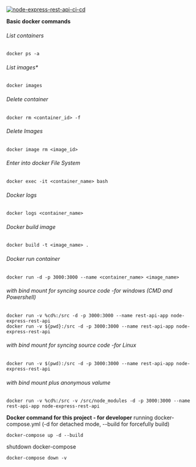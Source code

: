 [![node-express-rest-api-ci-cd](https://github.com/onFilm/node-express-rest-api/actions/workflows/cicd.yml/badge.svg?branch=main)](https://github.com/onFilm/node-express-rest-api/actions/workflows/cicd.yml)


**Basic docker commands**

###### List containers
	docker ps -a
###### List images*
	docker images
###### Delete container
	docker rm <container_id> -f 
###### Delete Images
	docker image rm <image_id>
###### Enter into docker File System
	docker exec -it <container_name> bash
###### Docker logs
    docker logs <container_name>    
###### Docker build image    
	docker build -t <image_name> .
###### Docker run container
	docker run -d -p 3000:3000 --name <container_name> <image_name>
###### with bind mount for syncing source code -for windows (CMD and Powershell)
    docker run -v %cd%:/src -d -p 3000:3000 --name rest-api-app node-express-rest-api
    docker run -v ${pwd}:/src -d -p 3000:3000 --name rest-api-app node-express-rest-api
###### with bind mount for syncing source code -for Linux 
	docker run -v $(pwd):/src -d -p 3000:3000 --name rest-api-app node-express-rest-api
###### with bind mount plus anonymous valume  
    docker run -v %cd%:/src -v /src/node_modules -d -p 3000:3000 --name rest-api-app node-express-rest-api

**Docker command for this project - for developer**
running docker-compose.yml (-d for detached mode, --build for forcefully build)

    docker-compose up -d --build

shutdown docker-compose

    docker-compose down -v  